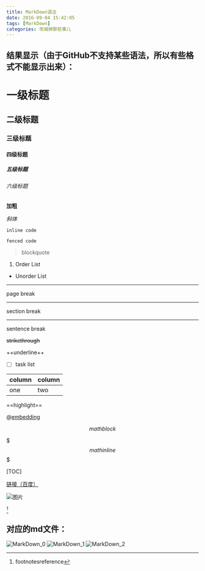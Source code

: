 ```yaml
---
title: MarkDown语法
date: 2016-09-04 15:42:05
tags: [MarkDown]
categories: 攻城狮那些事儿
---
```


## 结果显示（由于GitHub不支持某些语法，所以有些格式不能显示出来）：

# 一级标题

<!--more-->

## 二级标题

### 三级标题

#### 四级标题

##### 五级标题

###### 六级标题

**加粗**

*斜体*

`inline code`

```
fenced code
```

> blockquote

1. Order List

- Unorder List

* * *
page break

- - -
section break

_ _ _
sentence break

~~strikethrough~~

++underline++

- [ ] task list

| column | column |
|--------|--------|
|  one   |  two   |

==highlight==

@[embedding](www.baidu.com)

$$
math block
$$

$$$math inline$$$

<!--comment-->

[TOC]

[链接（百度）](http://www.baidu.com)

![图片](http://ocww00tfq.bkt.clouddn.com/image/png/%E6%8A%A0%E5%A5%BD%E7%9A%84%E7%9A%AE%E5%8D%A1%E4%B8%98.png)

[^footnotes_id]

## 对应的md文件：

![MarkDown_0](http://ocww00tfq.bkt.clouddn.com/image/jpg/MarkDown_0)
![MarkDown_1](http://ocww00tfq.bkt.clouddn.com/image/jpg/MarkDown_1)
![MarkDown_2](http://ocww00tfq.bkt.clouddn.com/image/jpg/MarkDown_2)

[^footnotes_id]: footnotesreference